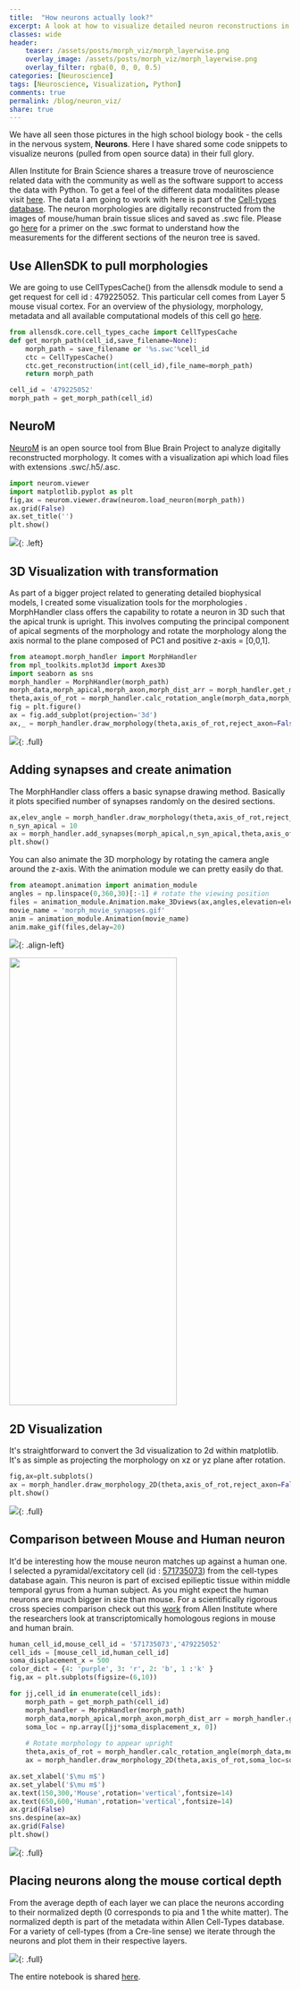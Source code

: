 ```yaml
---
title:  "How neurons actually look?"
excerpt: A look at how to visualize detailed neuron reconstructions in python
classes: wide
header:
    teaser: /assets/posts/morph_viz/morph_layerwise.png
    overlay_image: /assets/posts/morph_viz/morph_layerwise.png
    overlay_filter: rgba(0, 0, 0, 0.5)
categories: [Neuroscience]
tags: [Neuroscience, Visualization, Python]
comments: true
permalink: /blog/neuron_viz/
share: true
---
```


We have all seen those pictures in the high school biology book - the cells in the nervous system, **Neurons**. Here I have shared some code snippets to visualize neurons (pulled from open source data) in their full glory. 

Allen Institute for Brain Science shares a treasure trove of neuroscience related data with the community as well as the software support to access the data with Python. To get a feel of the different data modalitites please visit [here](https://portal.brain-map.org/). The data I am going to work with here is part of the [Cell-types database](http://celltypes.brain-map.org/). The neuron morphologies are digitally reconstructed from the images of mouse/human brain tissue slices and saved as .swc file. Please go [here](http://www.neuronland.org/NLMorphologyConverter/MorphologyFormats/SWC/Spec.html) for a primer on the .swc format to understand how the measurements for the different sections of the neuron tree is saved.

## Use AllenSDK to pull morphologies
We are going to use CellTypesCache() from the allensdk module to send a get request for cell id : 479225052. This particular cell comes from Layer 5 mouse visual cortex. For an overview of the physiology, morphology, metadata and all available computational models of this cell go [here](http://celltypes.brain-map.org/mouse/experiment/electrophysiology/479225052).
```py
from allensdk.core.cell_types_cache import CellTypesCache
def get_morph_path(cell_id,save_filename=None):
    morph_path = save_filename or '%s.swc'%cell_id
    ctc = CellTypesCache()
    ctc.get_reconstruction(int(cell_id),file_name=morph_path)
    return morph_path 

cell_id = '479225052'
morph_path = get_morph_path(cell_id)
```

## NeuroM 
[NeuroM](https://github.com/BlueBrain/NeuroM) is an open source tool from Blue Brain Project to analyze digitally reconstructed morphology. It comes with a visualization api which load files with extensions .swc/.h5/.asc.
```py
import neurom.viewer
import matplotlib.pyplot as plt
fig,ax = neurom.viewer.draw(neurom.load_neuron(morph_path))
ax.grid(False)
ax.set_title('')
plt.show()
```

![](/assets/posts/morph_viz/morph2D_neurom.png){: .left}

## 3D Visualization with transformation
As part of a bigger project related to generating detailed biophysical models, I created some visualization tools for the morphologies [<i class="fab fa-github" style="color:black;"></i>](https://github.com/AllenInstitute/All-active-Workflow). MorphHandler class offers the capability to rotate a neuron in 3D such that the apical trunk is upright. This involves computing the principal component of apical segments of the morphology and rotate the morphology along the axis normal to the plane composed of PC1 and positive z-axis = [0,0,1].

```py
from ateamopt.morph_handler import MorphHandler
from mpl_toolkits.mplot3d import Axes3D
import seaborn as sns
morph_handler = MorphHandler(morph_path)
morph_data,morph_apical,morph_axon,morph_dist_arr = morph_handler.get_morph_coords()     
theta,axis_of_rot = morph_handler.calc_rotation_angle(morph_data,morph_apical)
fig = plt.figure()
ax = fig.add_subplot(projection='3d')
ax,_ = morph_handler.draw_morphology(theta,axis_of_rot,reject_axon=False,ax=ax)
```

![](/assets/posts/morph_viz/3D_morph_banner.png){: .full}

## Adding synapses and create animation
The MorphHandler class offers a basic synapse drawing method. Basically it plots specified number of synapses randomly on the desired sections.
```py
ax,elev_angle = morph_handler.draw_morphology(theta,axis_of_rot,reject_axon=False,morph_dist_arr=morph_dist_arr,axis_off=True,alpha=.8)
n_syn_apical = 10
ax = morph_handler.add_synapses(morph_apical,n_syn_apical,theta,axis_of_rot,ax,color='k')
plt.show()
```

You can also animate the 3D morphology by rotating the camera angle around the z-axis. With the animation module we can pretty easily do that.
```py
from ateamopt.animation import animation_module
angles = np.linspace(0,360,30)[:-1] # rotate the viewing position
files = animation_module.Animation.make_3Dviews(ax,angles,elevation=elev_angle,prefix='morph_anim/tmprot_')
movie_name = 'morph_movie_synapses.gif'
anim = animation_module.Animation(movie_name)
anim.make_gif(files,delay=20)
```
![](/assets/posts/morph_viz/Morph_with_synapses.png){: .align-left}

<img src="/assets/posts/morph_viz/morph_movie_synapses.gif" height="800" width="300">

## 2D Visualization  
It's straightforward to convert the 3d visualization to 2d within matplotlib. It's as simple as projecting the morphology on xz or yz plane after rotation. 
```py
fig,ax=plt.subplots()
ax = morph_handler.draw_morphology_2D(theta,axis_of_rot,reject_axon=False,ax=ax)
plt.show()
```

![](/assets/posts/morph_viz/2D_morph_banner.png){: .full}

## Comparison between Mouse and Human neuron
It'd be interesting how the mouse neuron matches up against a human one. I selected a pyramidal/excitatory cell (id : [571735073](http://celltypes.brain-map.org/experiment/electrophysiology/571735073?species=human)) from the cell-types database again. This neuron is part of excised epilieptic tissue within middle temporal gyrus from a human subject. As you might expect the human neurons are much bigger in size than mouse. For a scientifically rigorous cross species comparison check out this [work](https://www.nature.com/articles/s41586-019-1506-7) from Allen Institute where the researchers look at transcriptomically homologous regions in mouse and human brain. 
```py
human_cell_id,mouse_cell_id = '571735073','479225052'
cell_ids = [mouse_cell_id,human_cell_id]
soma_displacement_x = 500
color_dict = {4: 'purple', 3: 'r', 2: 'b', 1 :'k' }
fig,ax = plt.subplots(figsize=(6,10))

for jj,cell_id in enumerate(cell_ids):
    morph_path = get_morph_path(cell_id)       
    morph_handler = MorphHandler(morph_path)
    morph_data,morph_apical,morph_axon,morph_dist_arr = morph_handler.get_morph_coords()
    soma_loc = np.array([jj*soma_displacement_x, 0])
    
    # Rotate morphology to appear upright                            
    theta,axis_of_rot = morph_handler.calc_rotation_angle(morph_data,morph_apical)
    ax = morph_handler.draw_morphology_2D(theta,axis_of_rot,soma_loc=soma_loc,color_dict=color_dict,morph_dist_arr=morph_dist_arr,ax=ax,lw=1.2,reject_axon=True)  

ax.set_xlabel('$\mu m$')
ax.set_ylabel('$\mu m$')
ax.text(150,300,'Mouse',rotation='vertical',fontsize=14)
ax.text(650,600,'Human',rotation='vertical',fontsize=14)
ax.grid(False)
sns.despine(ax=ax)
ax.grid(False)
plt.show()
```

![](/assets/posts/morph_viz/mouse_vs_human.png){: .full}

## Placing neurons along the mouse cortical depth

From the average depth of each layer we can place the neurons according to their normalized depth (0 corresponds to pia and 1 the white matter). The normalized depth is part of the metadata within Allen Cell-Types database. For a variety of cell-types (from a Cre-line sense) we iterate through the neurons and plot them in their respective layers.

![](/assets/posts/morph_viz/morph_layerwise.png){: .full}

The entire notebook is shared [here]().
